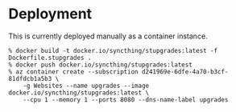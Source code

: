 # Deployment

This is currently deployed manually as a container instance.

```
% docker build -t docker.io/syncthing/stupgrades:latest -f Dockerfile.stupgrades .
% docker push docker.io/syncthing/stupgrades:latest
% az container create --subscription d241969e-6dfe-4a70-b3cf-81dfdcb1a5b3 \
    -g Websites --name upgrades --image docker.io/syncthing/stupgrades:latest \
    --cpu 1 --memory 1 --ports 8080 --dns-name-label upgrades
```
